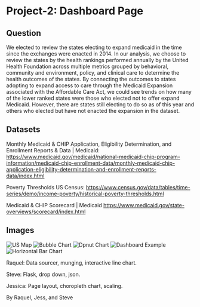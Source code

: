 # Project-2: Dashboard Page


## Question 
We elected to review the states electing to expand medicaid in the time since the exchanges were enacted in 2014. In our analysis, we choose to review the states by the health rankings performed annually by the United Health Foundation across multiple metrics grouped by behavioral, community and environment, policy, and clinical care to determine the health outcomes of the states. By connecting the outcomes to states adopting to expand access to care through the Medicaid Expansion associated with the Affordable Care Act, we could see trends on how many of the lower ranked states were those who elected not to offer expand Medicaid. However, there are states still electing to do so as of this year and others who elected but have not enacted the expansion in the dataset.

## Datasets

Monthly Medicaid & CHIP Application, Eligibility Determination, and Enrollment Reports & Data | Medicaid:
https://www.medicaid.gov/medicaid/national-medicaid-chip-program-information/medicaid-chip-enrollment-data/monthly-medicaid-chip-application-eligibility-determination-and-enrollment-reports-data/index.html

Poverty Thresholds US Census: 
https://www.census.gov/data/tables/time-series/demo/income-poverty/historical-poverty-thresholds.html

Medicaid & CHIP Scorecard | Medicaid
https://www.medicaid.gov/state-overviews/scorecard/index.html

## Images

![US Map](https://github.com/JessIsHere/Project-2/blob/master/Assets/Screen%20Shot%202020-02-13%20at%207.50.58%20PM.png)
![Bubble Chart](https://github.com/JessIsHere/Project-2/blob/master/Assets/Screen%20Shot%202020-02-13%20at%209.18.16%20PM.png)
![Dpnut Chart](https://github.com/JessIsHere/Project-2/blob/master/Assets/Screen%20Shot%202020-02-13%20at%209.20.11%20PM.png)
![Dashboard Example](https://github.com/JessIsHere/Project-2/blob/master/Assets/Screen%20Shot%202020-02-13%20at%209.26.39%20PM.png)
![Horizontal Bar Chart](https://github.com/JessIsHere/Project-2/blob/master/Assets/horizontal-bar-chart.gif)

Raquel: Data sourcer, munging, interactive line chart.   

Steve: Flask, drop down, json.

Jessica: Page layout, choropleth chart, scaling.

By Raquel, Jess, and Steve
